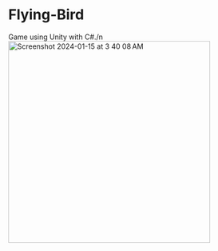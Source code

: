 # Flying-Bird
Game using Unity with C#./n
<img width="404" alt="Screenshot 2024-01-15 at 3 40 08 AM" src="https://github.com/crystal11111/Flying-Bird/assets/78241019/20b7128e-ce1a-4864-8817-e973c9b94c94">
